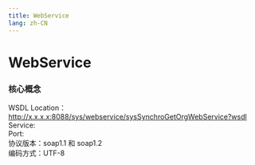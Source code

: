 ```yaml
---
title: WebService
lang: zh-CN
---
```




# WebService

### 核心概念


WSDL Location： http://x.x.x.x:8088/sys/webservice/sysSynchroGetOrgWebService?wsdl  
Service:   
Port:   
协议版本：soap1.1 和 soap1.2  
编码方式：UTF-8  




